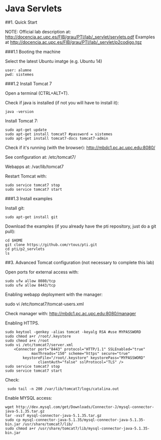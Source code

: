 # Java Servlets

##1. Quick Start

NOTE: 
    Official lab description at: http://docencia.ac.upc.es/FIB/grau/PTI/lab/_servlet/servlets.pdf
    Examples at http://docencia.ac.upc.es/FIB/grau/PTI/lab/_servlet/p2codigo.tgz


###1.1 Booting the machine

Select the latest Ubuntu imatge (e.g. Ubuntu 14)

    user: alumne
    pwd: sistemes


###1.2 Install Tomcat 7

Open a terminal (CTRL+ALT+T).

Check if java is installed (if not you will have to install it):

    java -version

Install Tomcat 7:

    sudo apt-get update
    sudo apt-get install tomcat7 #password = sistemes
    sudo apt-get install tomcat7-docs tomcat7-admin

Check if it's running (with the browser): http://mbdc1.pc.ac.upc.edu:8080/   

See configuration at: /etc/tomcat7/

Webapps at: /var/lib/tomcat7

Restart Tomcat with:

    sudo service tomcat7 stop
    sudo service tomcat7 start


###1.3 Install examples

Install git:

    sudo apt-get install git

Download the examples (if you already have the pti repository, just do a git pull):

    cd $HOME       
    git clone https://github.com/rtous/pti.git
    cd pti/p2_servlets
    ls

##3. Advanced Tomcat configuration (not necessary to complete this lab)

Open ports for external access with:

    sudo ufw allow 8080/tcp
    sudo ufw allow 8443/tcp

Enabling webapp deployment with the manager:

sudo vi /etc/tomcat7/tomcat-users.xml
    <role rolename="manager-gui"/>
    <role rolename="admin-gui"/>
    <user username="john" password="1234" roles="manager-gui,admin-gui"/>


Check manager with: http://mbdc1.pc.ac.upc.edu:8080/manager

Enabling HTTPS. 

    sudo keytool -genkey -alias tomcat -keyalg RSA #use MYPASSWORD
    sudo chmod a+r /root/.keystore
    sudo chmod a+x /root
    sudo vi /etc/tomcat7/server.xml
        <Connector port="8443" protocol="HTTP/1.1" SSLEnabled="true"
                maxThreads="150" scheme="https" secure="true"
            keystoreFile="/root/.keystore" keystorePass="MYPASSWORD" 
                   clientAuth="false" sslProtocol="TLS" />
    sudo service tomcat7 stop
    sudo service tomcat7 start

Check:

     sudo tail -n 200 /var/lib/tomcat7/logs/catalina.out

Enable MYSQL access:

    wget http://dev.mysql.com/get/Downloads/Connector-J/mysql-connector-java-5.1.35.tar.gz
    tar -xvzf mysql-connector-java-5.1.35.tar.gz
    sudo cp mysql-connector-java-5.1.35/mysql-connector-java-5.1.35-bin.jar /usr/share/tomcat7/lib/
    sudo chmod a+r /usr/share/tomcat7/lib/mysql-connector-java-5.1.35-bin.jar 

    


